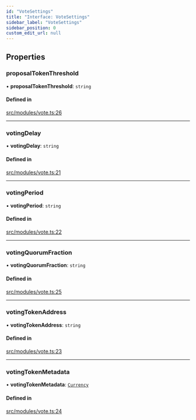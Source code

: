 ```yaml
---
id: "VoteSettings"
title: "Interface: VoteSettings"
sidebar_label: "VoteSettings"
sidebar_position: 0
custom_edit_url: null
---
```


## Properties

### proposalTokenThreshold

• **proposalTokenThreshold**: `string`

#### Defined in

[src/modules/vote.ts:26](https://github.com/PrasoonPratham/nftlabs-sdk-ts/blob/68c3596/src/modules/vote.ts#L26)

---

### votingDelay

• **votingDelay**: `string`

#### Defined in

[src/modules/vote.ts:21](https://github.com/PrasoonPratham/nftlabs-sdk-ts/blob/68c3596/src/modules/vote.ts#L21)

---

### votingPeriod

• **votingPeriod**: `string`

#### Defined in

[src/modules/vote.ts:22](https://github.com/PrasoonPratham/nftlabs-sdk-ts/blob/68c3596/src/modules/vote.ts#L22)

---

### votingQuorumFraction

• **votingQuorumFraction**: `string`

#### Defined in

[src/modules/vote.ts:25](https://github.com/PrasoonPratham/nftlabs-sdk-ts/blob/68c3596/src/modules/vote.ts#L25)

---

### votingTokenAddress

• **votingTokenAddress**: `string`

#### Defined in

[src/modules/vote.ts:23](https://github.com/PrasoonPratham/nftlabs-sdk-ts/blob/68c3596/src/modules/vote.ts#L23)

---

### votingTokenMetadata

• **votingTokenMetadata**: [`Currency`](Currency)

#### Defined in

[src/modules/vote.ts:24](https://github.com/PrasoonPratham/nftlabs-sdk-ts/blob/68c3596/src/modules/vote.ts#L24)
